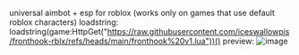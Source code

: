universal aimbot + esp for roblox (works only on games that use default roblox characters)
loadstring: loadstring(game:HttpGet("https://raw.githubusercontent.com/iceswallowpis/fronthook-rblx/refs/heads/main/fronthook%20v1.lua"))()
preview: 
![image](https://github.com/user-attachments/assets/f600356a-f204-45ee-b2c9-e92482c7ab62)
